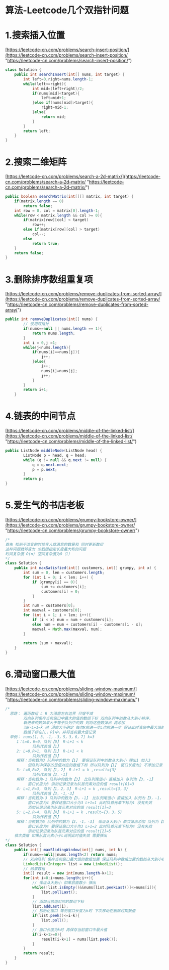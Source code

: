 # 算法-Leetcode几个双指针问题

# 1.搜索插入位置

[https://leetcode-cn.com/problems/search-insert-position/](https://leetcode-cn.com/problems/search-insert-position/ "https://leetcode-cn.com/problems/search-insert-position/")

```java
class Solution {
    public int searchInsert(int[] nums, int target) {
        int left=0,right=nums.length-1;
        while(left<=right){
            int mid=(left+right)/2;
            if(nums[mid]<target){
                left=mid+1;
            }else if(nums[mid]>target){
                right=mid-1;
            }else{
                return mid;
            }
        }
        return left;
    }
}
```

# 2.搜索二维矩阵

[https://leetcode-cn.com/problems/search-a-2d-matrix/](https://leetcode-cn.com/problems/search-a-2d-matrix/ "https://leetcode-cn.com/problems/search-a-2d-matrix/")

```java
public boolean searchMatrix(int[][] matrix, int target) {
    if(matrix.length == 0)
        return false;
    int row = 0, col = matrix[0].length-1;
    while(row < matrix.length && col >= 0){
        if(matrix[row][col] < target)
            row++;
        else if(matrix[row][col] > target)
            col--;
        else
            return true;
    }
    return false;
}
```

# 3.删除排序数组重复项

[https://leetcode-cn.com/problems/remove-duplicates-from-sorted-array/](https://leetcode-cn.com/problems/remove-duplicates-from-sorted-array/ "https://leetcode-cn.com/problems/remove-duplicates-from-sorted-array/")

```java
public int removeDuplicates(int[] nums) {
        // 使用双指针
        if(nums==null || nums.length == 1){
            return nums.length;
        }
        int i = 0,j =1;
        while(j<nums.length){
            if(nums[i]==nums[j]){
                j++;
            }else{
                i++;
                nums[i]=nums[j];
                j++;
            }
        }
        return i+1;
    }
```

# 4.链表的中间节点

[https://leetcode-cn.com/problems/middle-of-the-linked-list/](https://leetcode-cn.com/problems/middle-of-the-linked-list/ "https://leetcode-cn.com/problems/middle-of-the-linked-list/")

```java
public ListNode middleNode(ListNode head) {
        ListNode p = head, q = head;
        while (q != null && q.next != null) {
            q = q.next.next;
            p = p.next;
        }
        return p;
}
```

# 5.爱生气的书店老板

[https://leetcode-cn.com/problems/grumpy-bookstore-owner/](https://leetcode-cn.com/problems/grumpy-bookstore-owner/ "https://leetcode-cn.com/problems/grumpy-bookstore-owner/")

```java
/*
首先 找到不改变的时候客人就满意的数量和 同时更新数组
这样问题就转变为 求数组指定长度最大和的问题
时间复杂度 O(n) 空间复杂度为O（1）
*/
class Solution {
    public int maxSatisfied(int[] customers, int[] grumpy, int x) {
        int sum = 0, len = customers.length;
        for (int i = 0; i < len; i++) {
            if (grumpy[i] == 0){
                sum += customers[i];
                customers[i] = 0;
            } 
        }
        int num = customers[0];
        int maxval = customers[0];
        for (int i = 1; i < len; i++){
            if (i < x) num = num + customers[i];
            else num = num + customers[i] - customers[i - x];
            maxval = Math.max(maxval, num);
        }
        
        return (sum + maxval);
    }
}
```

# 6.滑动窗口最大值

[https://leetcode-cn.com/problems/sliding-window-maximum/](https://leetcode-cn.com/problems/sliding-window-maximum/ "https://leetcode-cn.com/problems/sliding-window-maximum/")

```java
/*
  思路： 遍历数组 L R 为滑窗左右边界 只增不减
        双向队列保存当前窗口中最大的值的数组下标 双向队列中的数从大到小排序，
        新进来的数如果大于等于队列中的数 则将这些数弹出 再添加
        当R-L+1=k 时 滑窗大小确定 每次R前进一步L也前进一步 保证此时滑窗中最大值的
        数组下标在[L，R]中，并将当前最大值记录
  举例： nums[1，3，-1，-3，5，3，6，7] k=3
     1：L=0，R=0，队列【0】 R-L+1 < k
            队列代表值【1】
     2: L=0,R=1, 队列【1】 R-L+1 < k
            队列代表值【3】
     解释：当前数为3 队列中的数为【1】 要保证队列中的数从大到小 弹出1 加入3
          但队列中保存的是值对应的数组下标 所以队列为【1】 窗口长度为2 不添加记录
     3: L=0,R=2, 队列【1，2】 R-L+1 = k ,result={3}
            队列代表值【3，-1】
     解释：当前数为-1 队列中的数为【3】 比队列尾值小 直接加入 队列为【3，-1】
          窗口长度为3 添加记录记录为队首元素对应的值 result[0]=3
     4: L=1,R=3, 队列【1，2，3】 R-L+1 = k ,result={3，3}
            队列代表值【3，-1,-3】
     解释：当前数为-3 队列中的数为【3，-1】 比队列尾值小 直接加入 队列为【3，-1，-3】
          窗口长度为4 要保证窗口大小为3 L+1=1 此时队首元素下标为1 没有失效
          添加记录记录为队首元素对应的值 result[1]=3
     5: L=2,R=4, 队列【4】 R-L+1 = k ,result={3，3，5}
            队列代表值【5】
     解释：当前数为5 队列中的数为【3，-1，-3】 保证从大到小 依次弹出添加 队列为【5】
          窗口长度为4 要保证窗口大小为3 L+1=2 此时队首元素下标为4 没有失效
          添加记录记录为队首元素对应的值 result[2]=5
    依次类推 如果队首元素小于L说明此时值失效 需要弹出
*/
class Solution {
    public int[] maxSlidingWindow(int[] nums, int k) {
        if(nums==null||nums.length<2) return nums;
        // 双向队列 保存当前窗口最大值的数组位置 保证队列中数组位置的数按从大到小排序
        LinkedList<Integer> list = new LinkedList();
        // 结果数组
        int[] result = new int[nums.length-k+1];
        for(int i=0;i<nums.length;i++){
            // 保证从大到小 如果前面数小 弹出
            while(!list.isEmpty()&&nums[list.peekLast()]<=nums[i]){
                list.pollLast();
            }
            // 添加当前值对应的数组下标
            list.addLast(i);
            // 初始化窗口 等到窗口长度为k时 下次移动在删除过期数值
            if(list.peek()<=i-k){
                list.poll();   
            } 
            // 窗口长度为k时 再保存当前窗口中最大值
            if(i-k+1>=0){
                result[i-k+1] = nums[list.peek()];
            }
        }
        return result;
    }
}
```

